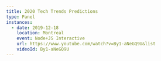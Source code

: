 ```yaml
---
title: 2020 Tech Trends Predictions
type: Panel
instances:
  - date: 2019-12-18
    location: Montreal
    event: Node+JS Interactive
    url: https://www.youtube.com/watch?v=By1-aNeGQ9U&list
    videoId: By1-aNeGQ9U
---
```

